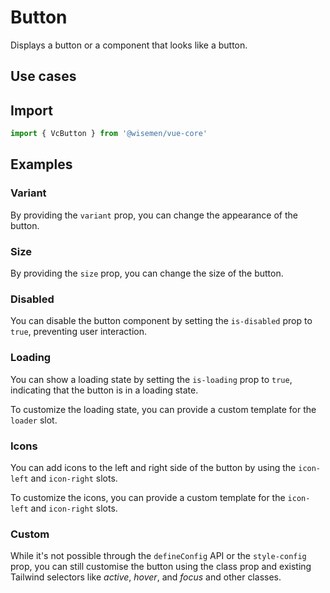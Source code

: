 # Button

Displays a button or a component that looks like a button.

## Use cases

<BulletList
  :items="[
    {
      description: 'When you want users to trigger an action by clicking the button.',
      variant: 'good',
    },
    {
      description: 'When the immediate action of the button is to navigate to another route.',
      variant: 'bad',
      link: {
        label: 'Router Link Button',
        href: '/vue-core/components/button/router-link-button',
      },
    },
    {
      description: 'When the button only needs to display an icon.',
      variant: 'bad',
      link: {
        label: 'Icon Button',
        href: '/vue-core/components/button/icon-button',
      },
    },
    {
      description: 'When the button is intended to toggle between two states.',
      variant: 'bad',
      link: {
        label: 'Toggle',
        href: '/vue-core/components/toggle/toggle',
      },
    }
  ]"
/>

## Import

```ts
import { VcButton } from '@wisemen/vue-core'
```

<!-- @include: ./button-meta.md -->

## Examples

### Variant
By providing the `variant` prop, you can change the appearance of the button.

<ComponentPreview name="button/variants" />

### Size
By providing the `size` prop, you can change the size of the button.

<ComponentPreview name="button/size" />

### Disabled
You can disable the button component by setting the `is-disabled` prop to `true`, preventing user interaction.

<ComponentPreview name="button/disabled" />

### Loading
You can show a loading state by setting the `is-loading` prop to `true`, indicating that the button is in a loading state.

<ComponentPreview name="button/loading" />

To customize the loading state, you can provide a custom template for the `loader` slot.

<ComponentPreview name="button/loading-slot" />

### Icons
You can add icons to the left and right side of the button by using the `icon-left` and `icon-right` slots.

<ComponentPreview name="button/icons" />

To customize the icons, you can provide a custom template for the `icon-left` and `icon-right` slots.

<ComponentPreview name="button/icon-slot" />

### Custom
While it's not possible through the `defineConfig` API or the `style-config` prop, you can still customise the button using the class prop and existing Tailwind selectors like *active*, *hover*, and *focus* and other classes.

<ComponentPreview name="button/custom" />